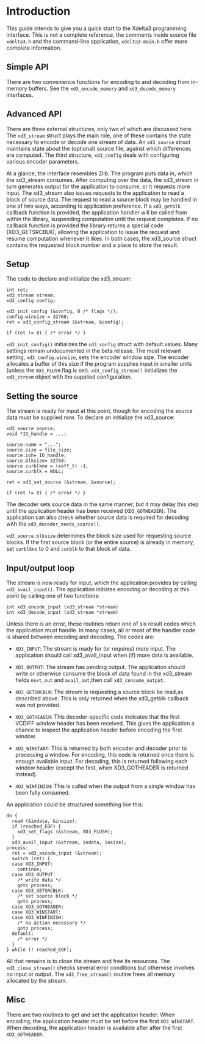 # Introduction #

This guide intends to give you a quick start to the Xdelta3 programming
interface.  This is not a complete reference, the comments inside source file
`xdelta3.h` and the command-line application,
`xdelta3-main.h` offer more complete information.

## Simple API ##

There are two convenience functions for encoding to and decoding from
in-memory buffers.  See the `xd3_encode_memory` and
`xd3_decode_memory` interfaces.


## Advanced API ##

There are three external structures, only two of which are
discussed here.  The `xd3_stream` struct plays the main role, one
of these contains the state necessary to encode or decode one stream of data.
An `xd3_source` struct maintains state about the (optional) source
file, against which differences are computed.  The third structure,
`xd3_config` deals with configuring various encoder parameters.


At a glance, the interface resembles Zlib.  The program puts data in, which
the xd3\_stream consumes.  After computing over the data, the xd3\_stream in
turn generates output for the application to consume, or it requests more
input.  The xd3\_stream also issues requests to the application to read a block
of source data.  The request to read a source block may be handled in one of
two ways, according to application preference.  If a `xd3_getblk`
callback function is provided, the application handler will be called from
within the library, suspending computation until the request completes.  If no
callback function is provided the library returns a special code
(XD3\_GETSRCBLK), allowing the application to issue the request and resume
computation whenever it likes.  In both cases, the xd3\_source struct contains
the requested block number and a place to store the result.

## Setup ##
The code to declare and initialize the xd3\_stream:

```
int ret;
xd3_stream stream;
xd3_config config;

xd3_init_config (&config, 0 /* flags */);
config.winsize = 32768;
ret = xd3_config_stream (&stream, &config);

if (ret != 0) { /* error */ }
```


`xd3_init_config()` initializes the `xd3_config` struct
with default values.  Many settings remain undocumented in the beta release.
The most relevant setting, `xd3_config.winsize`, sets the encoder
window size.  The encoder allocates a buffer of this size if the program
supplies input in smaller units (unless the `XD3_FLUSH` flag is
set). `xd3_config_stream()` initializes the `xd3_stream`
object with the supplied configuration.


## Setting the source ##

The stream is ready for input at this point, though for encoding the source
data must be supplied now.  To declare an initialize the xd3\_source:

```
xd3_source source;
void *IO_handle = ...;

source.name = "...";
source.size = file_size;
source.ioh= IO_handle;
source.blksize= 32768;
source.curblkno = (xoff_t) -1;
source.curblk = NULL;

ret = xd3_set_source (&stream, &source);

if (ret != 0) { /* error */ }
```

The decoder sets source data in the same manner, but it may delay this step
until the application header has been received (`XD3_GOTHEADER`).
The application can also check whether source data is required for decoding
with the `xd3_decoder_needs_source()`.


`xd3_source.blksize` determines the block size used for requesting
source blocks.  If the first source block (or the entire source) is already in
memory, set `curblkno` to 0 and `curblk` to that block
of data.

## Input/output loop ##

The stream is now ready for input, which the application provides by
calling `xd3_avail_input()`.  The application initiates
encoding or decoding at this point by calling one of two functions:

```
int xd3_encode_input (xd3_stream *stream)
int xd3_decode_input (xd3_stream *stream)
```

Unless there is an error, these routines return one of six result
codes which the application must handle.  In many cases, all or most
of the handler code is shared between encoding and decoding.  The
codes are:

  * `XD3_INPUT`: The stream is ready for (or requires) more input.  The application should call xd3\_avail\_input when (if) more data is available.

  * `XD3_OUTPUT`: The stream has pending output.  The application should write or otherwise consume the block of data found in the xd3\_stream fields `next_out` and `avail_out`,then call `xd3_consume_output`.

  * `XD3_GETSRCBLK`: The stream is requesting a source block be read,as described above.  This is only returned when the xd3\_getblk callback was not provided.

  * `XD3_GOTHEADER`: This decoder-specific code indicates that the first VCDIFF window header has been received.  This gives the application a chance to inspect the application header before encoding the first window.

  * `XD3_WINSTART`: This is returned by both encoder and decoder prior to processing a window.  For encoding, this code is returned once there is enough available input.  For decoding, this is returned following each window header (except the first, when XD3\_GOTHEADER is returned instead).

  * `XD3_WINFINISH`: This is called when the output from a single window has been fully consumed.

An application could be structured something like this:

```
do {
  read (&indata, &insize);
  if (reached_EOF) {
    xd3_set_flags (&stream, XD3_FLUSH);
  }
  xd3_avail_input (&stream, indata, insize);
process:
  ret = xd3_xxcode_input (&stream);
  switch (ret) {
  case XD3_INPUT:
    continue;
  case XD3_OUTPUT:
    /* write data */
    goto process;
  case XD3_GETSRCBLK:
    /* set source block */
    goto process;
  case XD3_GOTHEADER:
  case XD3_WINSTART:
  case XD3_WINFINISH:
    /* no action necessary */
    goto process;
  default:
    /* error */
  }
} while (! reached_EOF);
```


All that remains is to close the stream and free its resources.  The
`xd3_close_stream()` checks several error conditions but otherwise
involves no input or output.  The `xd3_free_stream()` routine frees
all memory allocated by the stream.

## Misc ##


There are two routines to get and set the application header.  When
encoding, the application header must be set before the first
`XD3_WINSTART`.  When decoding, the application header is available
after after the first `XD3_GOTHEADER`.